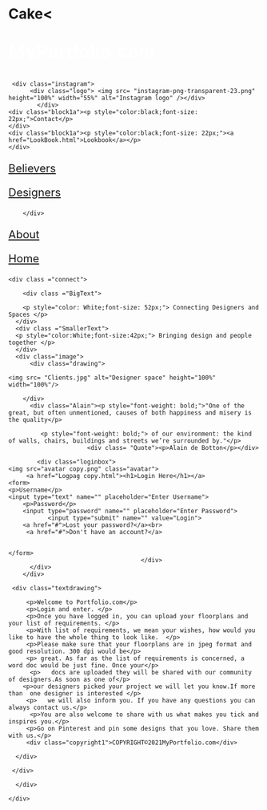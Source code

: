 <html>
<head>
<meta charset="UTF-8">
<title>Portfolio</title>
<style type="text/css">

</style>
<link href="Portfolio copy.css" rel="stylesheet" type="text/css">
</head>



	
<body>
 <H1>Cake<</H1>   
 <div class="wrap">
   
  <div class="container"  id="container">

<div class="nav">
 <div class="Portfolio"><p style="color:white;font-size: 36px;"><strong>MyPortfolio.com</strong></p>
	</div>
	
	 <div class="instagram">
		  <div class="logo"> <img src= "instagram-png-transparent-23.png" height="100%" width="55%" alt="Instagram logo" /></div>
			</div>
	<div class="block1a"><p style="color:black;font-size: 22px;">Contact</p>
	</div>
	<div class="block1a"><p style="color:black;font-size: 22px;"><a href="LookBook.html">Lookbook</a></p>
	</div>
<!--- <div class="block2a"><p style="color:black;font-size: 22px;"><a href="Logpag.html"></a></p>
		</div>--->
   <div class="block2a current"><p style="color:black;font-size: 22px;"> <a href="Clients.html">Believers</a></p>
		</div>
  <div class= "block3a"><p style="color:black;font-size: 22px;"><a href="Designers.html">Designers</a></p>
		
		</div>
  <div class="block4a"><p style="color:black;font-size: 22px;"><a href="About.html">About</a></p>
			</div>
	<div class="home"><p style="color:black;font-size: 22px;"><a href="Index.html">Home</a></p>
			</div>
  
  </div>
  
    
 
   
	<div class ="connect">
		
		<div class ="BigText">
		
		<p style="color: White;font-size: 52px;"> Connecting Designers and Spaces </p>
	  </div> 
	  <div class ="SmallerText">
	  <p style="color:White;font-size:42px;"> Bringing design and people together </p>
	  </div>
	  <div class="image">
		  <div class="drawing">
		
	<img src= "Clients.jpg" alt="Designer space" height="100%" width="100%"/>
			
		</div>
		  <div class="Alain"><p style="font-weight: bold;">"One of the great, but often unmentioned, causes of both happiness and misery is the quality</p>
			
			 <p style="font-weight: bold;"> of our environment: the kind of walls, chairs, buildings and streets we’re surrounded by."</p>
			              <div class= "Quote"><p>Alain de Botton</p></div> 
		  
		    <div class="loginbox">
	<img src="avatar copy.png" class="avatar">
		 <a href="Logpag copy.html"><h1>Login Here</h1></a>
	<form> 
	<p>Username</p>
	<input type="text" name="" placeholder="Enter Username">
		<p>Password</p>
		<input type="password" name="" placeholder="Enter Password">
			   <input type="submit" name="" value="Login">
		<a href="#">Lost your password?</a><br>
		 <a href="#">Don't have an account?</a>							 
	
	
	</form>
										 </div> 
		  </div>
		</div>
	
	 <div class="textdrawing"> 
		 
		 <p>Welcome to Portfolio.com</p>
		 <p>Login and enter. </p>
		 <p>Once you have logged in, you can upload your floorplans and your list of requirements. </p>
		 <p>With list of requirements, we mean your wishes, how would you like to have the whole thing to look like.  </p>
		 <p>Please make sure that your floorplans are in jpeg format and good resolution. 300 dpi would be</p>
		 <p> great. As far as the list of requirements is concerned, a word doc would be just fine. Once your</p>
		  <p>   docs are uploaded they will be shared with our community of designers.As soon as one of</p>
		<p>our designers picked your project we will let you know.If more than  one designer is interested </p>
		 <p>   we will also inform you. If you have any questions you can always contact us.</p>
		  <p>You are also welcome to share with us what makes you tick and inspires you.</p>
		 <p>Go on Pinterest and pin some designs that you love. Share them with us.</p>
		 <div class="copyright1">COPYRIGHT©2021MyPortfolio.com</div>
	 
	  </div>
	 
	 </div>
	  
	  </div>
	 
	</div>
</body>
</html>

